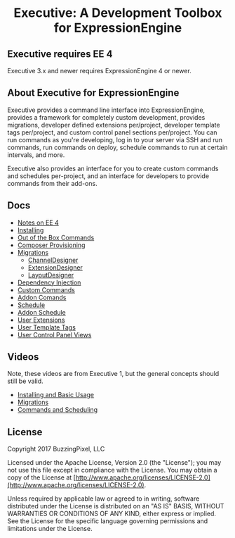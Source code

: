 <div align="center">
    <h1>Executive: A Development Toolbox for ExpressionEngine</h1>
</div>

## Executive requires EE 4

Executive 3.x and newer requires ExpressionEngine 4 or newer.

## About Executive for ExpressionEngine

Executive provides a command line interface into ExpressionEngine, provides a framework for completely custom development,  provides migrations, developer defined extensions per/project, developer template tags per/project, and custom control panel sections per/project. You can run commands as you're developing, log in to your server via SSH and run commands, run commands on deploy, schedule commands to run at certain intervals, and more.

Executive also provides an interface for you to create custom commands and schedules per-project, and an interface for developers to provide commands from their add-ons.

## Docs

- [Notes on EE 4](docs/ee4.md)
- [Installing](docs/install.md)
- [Out of the Box Commands](docs/out-of-box-commands.md)
- [Composer Provisioning](docs/composer-provisioning.md)
- [Migrations](docs/migrations.md)
    - [ChannelDesigner](docs/channel-designer.md)
    - [ExtensionDesigner](docs/extension-designer.md)
    - [LayoutDesigner](docs/layout-designer.md)
- [Dependency Injection](docs/dependency-injection.md)
- [Custom Commands](docs/custom-commands.md)
- [Addon Comands](docs/addon-commands.md)
- [Schedule](docs/schedule.md)
- [Addon Schedule](docs/addon-schedule.md)
- [User Extensions](docs/user-extensions.md)
- [User Template Tags](docs/user-template-tags.md)
- [User Control Panel Views](docs/user-control-panel-views.md)

## Videos

Note, these videos are from Executive 1, but the general concepts should still be valid.

- [Installing and Basic Usage](https://vimeo.com/231915582)
- [Migrations](https://vimeo.com/231917905)
- [Commands and Scheduling](https://vimeo.com/231919679)

## License

Copyright 2017 BuzzingPixel, LLC

Licensed under the Apache License, Version 2.0 (the "License");
you may not use this file except in compliance with the License.
You may obtain a copy of the License at [http://www.apache.org/licenses/LICENSE-2.0](http://www.apache.org/licenses/LICENSE-2.0).

Unless required by applicable law or agreed to in writing, software
distributed under the License is distributed on an "AS IS" BASIS,
WITHOUT WARRANTIES OR CONDITIONS OF ANY KIND, either express or implied.
See the License for the specific language governing permissions and
limitations under the License.
